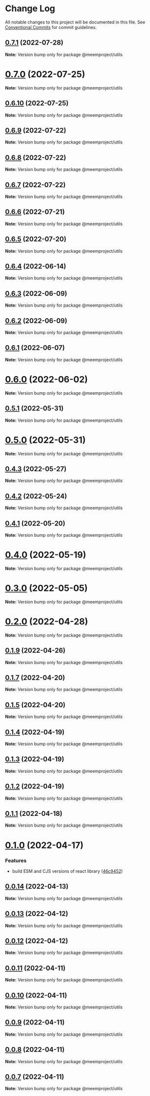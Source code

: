 # Change Log

All notable changes to this project will be documented in this file.
See [Conventional Commits](https://conventionalcommits.org) for commit guidelines.

## [0.7.1](https://github.com/meemproject/meem-packages/compare/v0.7.0...v0.7.1) (2022-07-28)

**Note:** Version bump only for package @meemproject/utils





# [0.7.0](https://github.com/meemproject/meem-packages/compare/v0.6.10...v0.7.0) (2022-07-25)

**Note:** Version bump only for package @meemproject/utils





## [0.6.10](https://github.com/meemproject/meem-packages/compare/v0.6.9...v0.6.10) (2022-07-25)

**Note:** Version bump only for package @meemproject/utils





## [0.6.9](https://github.com/meemproject/meem-packages/compare/v0.6.8...v0.6.9) (2022-07-22)

**Note:** Version bump only for package @meemproject/utils





## [0.6.8](https://github.com/meemproject/meem-packages/compare/v0.6.7...v0.6.8) (2022-07-22)

**Note:** Version bump only for package @meemproject/utils





## [0.6.7](https://github.com/meemproject/meem-packages/compare/v0.6.6...v0.6.7) (2022-07-22)

**Note:** Version bump only for package @meemproject/utils





## [0.6.6](https://github.com/meemproject/meem-packages/compare/v0.6.5...v0.6.6) (2022-07-21)

**Note:** Version bump only for package @meemproject/utils





## [0.6.5](https://github.com/meemproject/meem-packages/compare/v0.6.4...v0.6.5) (2022-07-20)

**Note:** Version bump only for package @meemproject/utils





## [0.6.4](https://github.com/meemproject/meem-packages/compare/v0.6.3...v0.6.4) (2022-06-14)

**Note:** Version bump only for package @meemproject/utils





## [0.6.3](https://github.com/meemproject/meem-packages/compare/v0.6.2...v0.6.3) (2022-06-09)

**Note:** Version bump only for package @meemproject/utils





## [0.6.2](https://github.com/meemproject/meem-packages/compare/v0.6.1...v0.6.2) (2022-06-09)

**Note:** Version bump only for package @meemproject/utils





## [0.6.1](https://github.com/meemproject/meem-packages/compare/v0.6.0...v0.6.1) (2022-06-07)

**Note:** Version bump only for package @meemproject/utils





# [0.6.0](https://github.com/meemproject/meem-packages/compare/v0.5.1...v0.6.0) (2022-06-02)

**Note:** Version bump only for package @meemproject/utils





## [0.5.1](https://github.com/meemproject/meem-packages/compare/v0.5.0...v0.5.1) (2022-05-31)

**Note:** Version bump only for package @meemproject/utils





# [0.5.0](https://github.com/meemproject/meem-packages/compare/v0.4.3...v0.5.0) (2022-05-31)

**Note:** Version bump only for package @meemproject/utils





## [0.4.3](https://github.com/meemproject/meem-packages/compare/v0.4.2...v0.4.3) (2022-05-27)

**Note:** Version bump only for package @meemproject/utils





## [0.4.2](https://github.com/meemproject/meem-packages/compare/v0.4.1...v0.4.2) (2022-05-24)

**Note:** Version bump only for package @meemproject/utils





## [0.4.1](https://github.com/meemproject/meem-packages/compare/v0.4.0...v0.4.1) (2022-05-20)

**Note:** Version bump only for package @meemproject/utils





# [0.4.0](https://github.com/meemproject/meem-packages/compare/v0.3.0...v0.4.0) (2022-05-19)

**Note:** Version bump only for package @meemproject/utils





# [0.3.0](https://github.com/meemproject/meem-packages/compare/v0.2.0...v0.3.0) (2022-05-05)

**Note:** Version bump only for package @meemproject/utils





# [0.2.0](https://github.com/meemproject/meem-packages/compare/v0.1.9...v0.2.0) (2022-04-28)

**Note:** Version bump only for package @meemproject/utils





## [0.1.9](https://github.com/meemproject/meem-packages/compare/v0.1.7...v0.1.9) (2022-04-26)

**Note:** Version bump only for package @meemproject/utils





## [0.1.7](https://github.com/meemproject/meem-packages/compare/v0.1.5...v0.1.7) (2022-04-20)

**Note:** Version bump only for package @meemproject/utils





## [0.1.5](https://github.com/meemproject/meem-packages/compare/v0.1.4...v0.1.5) (2022-04-20)

**Note:** Version bump only for package @meemproject/utils





## [0.1.4](https://github.com/meemproject/meem-packages/compare/v0.1.3...v0.1.4) (2022-04-19)

**Note:** Version bump only for package @meemproject/utils





## [0.1.3](https://github.com/meemproject/meem-packages/compare/v0.1.2...v0.1.3) (2022-04-19)

**Note:** Version bump only for package @meemproject/utils





## [0.1.2](https://github.com/meemproject/meem-packages/compare/v0.1.1...v0.1.2) (2022-04-19)

**Note:** Version bump only for package @meemproject/utils





## [0.1.1](https://github.com/meemproject/meem-packages/compare/v0.1.0...v0.1.1) (2022-04-18)

**Note:** Version bump only for package @meemproject/utils





# [0.1.0](https://github.com/meemproject/meem-packages/compare/v0.0.14...v0.1.0) (2022-04-17)


### Features

* build ESM and CJS versions of react library ([46c9452](https://github.com/meemproject/meem-packages/commit/46c9452))





## [0.0.14](https://github.com/meemproject/meem-packages/compare/v0.0.13...v0.0.14) (2022-04-13)

**Note:** Version bump only for package @meemproject/utils





## [0.0.13](https://github.com/meemproject/meem-packages/compare/v0.0.12...v0.0.13) (2022-04-12)

**Note:** Version bump only for package @meemproject/utils





## [0.0.12](https://github.com/meemproject/meem-packages/compare/v0.0.11...v0.0.12) (2022-04-12)

**Note:** Version bump only for package @meemproject/utils





## [0.0.11](https://github.com/meemproject/meem-packages/compare/v0.0.10...v0.0.11) (2022-04-11)

**Note:** Version bump only for package @meemproject/utils





## [0.0.10](https://github.com/meemproject/meem-packages/compare/v0.0.9...v0.0.10) (2022-04-11)

**Note:** Version bump only for package @meemproject/utils





## [0.0.9](https://github.com/meemproject/meem-packages/compare/v0.0.8...v0.0.9) (2022-04-11)

**Note:** Version bump only for package @meemproject/utils





## [0.0.8](https://github.com/meemproject/meem-packages/compare/v0.0.7...v0.0.8) (2022-04-11)

**Note:** Version bump only for package @meemproject/utils





## [0.0.7](https://github.com/meemproject/meem-packages/compare/v0.0.6...v0.0.7) (2022-04-11)

**Note:** Version bump only for package @meemproject/utils
